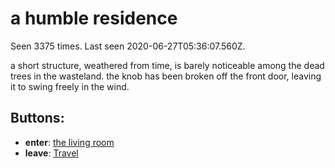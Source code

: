 # a humble residence

Seen 3375 times. Last seen 2020-06-27T05:36:07.560Z.

a short structure, weathered from time, is barely noticeable among the dead trees in the wasteland. the knob has been broken off the front door, leaving it to swing freely in the wind.

## Buttons:

- **enter**: [the living room](the-living-room-h14h96.md)
- **leave**: [Travel](Travel-travel.md)